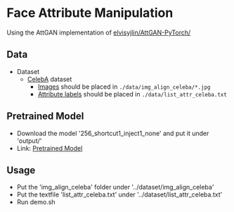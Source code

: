 # Face Attribute Manipulation

Using the AttGAN implementation of [elvisyjlin/AttGAN-PyTorch/](https://github.com/elvisyjlin/AttGAN-PyTorch/)


## Data
* Dataset
  * [CelebA](http://mmlab.ie.cuhk.edu.hk/projects/CelebA.html) dataset
    * [Images](https://www.dropbox.com/sh/8oqt9vytwxb3s4r/AADSNUu0bseoCKuxuI5ZeTl1a/Img?dl=0&preview=img_align_celeba.zip) should be placed in `./data/img_align_celeba/*.jpg`
    * [Attribute labels](https://www.dropbox.com/sh/8oqt9vytwxb3s4r/AAA8YmAHNNU6BEfWMPMfM6r9a/Anno?dl=0&preview=list_attr_celeba.txt) should be placed in `./data/list_attr_celeba.txt`
    
## Pretrained Model
* Download the model '256_shortcut1_inject1_none' and put it under 'output/'
* Link: [Pretrained Model](https://drive.google.com/drive/folders/1_E5YCb4XOTZpt6KBwBzSaJdofoqPViN8) 

## Usage
* Put the 'img_align_celeba' folder under '../dataset/img_align_celeba'
* Put the textfile 'list_attr_celeba.txt' under '../dataset/list_attr_celeba.txt'
* Run demo.sh
